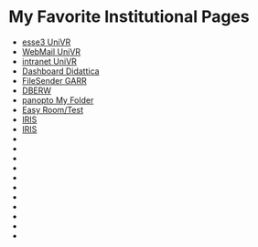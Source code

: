 # My Favorite Institutional Pages
- [esse3 UniVR](https://univr.esse3.cineca.it/auth/docente/AreaDocente.do)
- [WebMail UniVR](https://login.microsoftonline.com/login.srf)
- [intranet UniVR](https://intranet.univr.it/)
- [Dashboard Didattica](https://intranet.univr.it/group/intranet/dashboarddidattica)
- [FileSender GARR](https://filesender.garr.it/)
- [DBERW](https://dberw-sso.univr.it/ERW/php/index.php)
- [panopto My Folder](https://univr.cloud.panopto.eu/Panopto/Pages/Sessions/List.aspx#folderID=%222f662765-4097-4380-beb5-ab71009e30e2%22)
- [Easy Room/Test](https://logistica.univr.it/login.php?_lang=en)
- [IRIS](https://iris.univr.it/mydspace)
- [IRIS](https://giasso.univr.it/opensso/SSOPOST/metaAlias/cin/idp)
- []()
- []()
- []()
- []()
- []()
- []()
- []()
- []()
- []()
- []()
- []()

